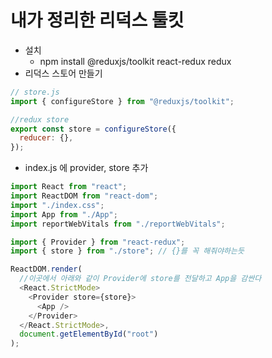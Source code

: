 # 내가 정리한 리덕스 툴킷

- 설치
  - npm install @reduxjs/toolkit react-redux redux
- 리덕스 스토어 만들기
```js
// store.js
import { configureStore } from "@reduxjs/toolkit";

//redux store
export const store = configureStore({
  reducer: {},
});

```
- index.js 에 provider, store 추가
```js
import React from "react";
import ReactDOM from "react-dom";
import "./index.css";
import App from "./App";
import reportWebVitals from "./reportWebVitals";

import { Provider } from "react-redux";
import { store } from "./store"; // {}를 꼭 해줘야하는듯

ReactDOM.render(
  //이곳에서 아래와 같이 Provider에 store를 전달하고 App을 감싼다
  <React.StrictMode>
    <Provider store={store}>
      <App />
    </Provider>
  </React.StrictMode>,
  document.getElementById("root")
);
```
